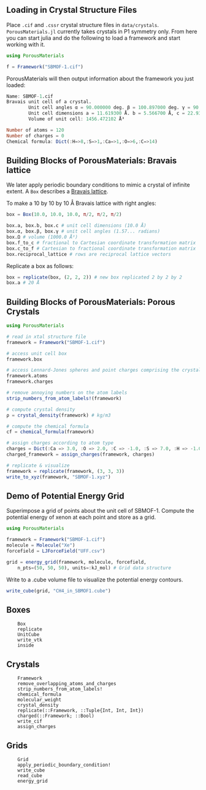 ## Loading in Crystal Structure Files

Place `.cif` and `.cssr` crystal structure files in `data/crystals`. `PorousMaterials.jl` currently takes crystals in P1 symmetry only. From here you can start julia and do the following to load a framework and start working with it.

```julia
using PorousMaterials

f = Framework("SBMOF-1.cif")
```

PorousMaterials will then output information about the framework you just loaded:

```julia
Name: SBMOF-1.cif
Bravais unit cell of a crystal.
        Unit cell angles α = 90.000000 deg. β = 100.897000 deg. γ = 90.000000 deg.
        Unit cell dimensions a = 11.619300 Å. b = 5.566700 Å, c = 22.931200 Å
        Volume of unit cell: 1456.472102 Å³

Number of atoms = 120
Number of charges = 0
Chemical formula: Dict(:H=>8,:S=>1,:Ca=>1,:O=>6,:C=>14)
```

## Building Blocks of PorousMaterials: Bravais lattice

We later apply periodic boundary conditions to mimic a crystal of infinite extent. A `Box` describes a [Bravais lattice](https://en.wikipedia.org/wiki/Bravais_lattice).

To make a 10 by 10 by 10 Å Bravais lattice with right angles:
```julia
box = Box(10.0, 10.0, 10.0, π/2, π/2, π/2)

box.a, box.b, box.c # unit cell dimensions (10.0 Å)
box.α, box.β, box.γ # unit cell angles (1.57... radians)
box.Ω # volume (1000.0 Å³)
box.f_to_c # fractional to Cartesian coordinate transformation matrix
box.c_to_f # Cartesian to fractional coordinate transformation matrix
box.reciprocal_lattice # rows are reciprocal lattice vectors
```

Replicate a box as follows:
```julia
box = replicate(box, (2, 2, 2)) # new box replicated 2 by 2 by 2
box.a # 20 Å
```

## Building Blocks of PorousMaterials: Porous Crystals

```julia
using PorousMaterials

# read in xtal structure file
framework = Framework("SBMOF-1.cif")

# access unit cell box
framework.box

# access Lennard-Jones spheres and point charges comprising the crystal
framework.atoms
framework.charges

# remove annoying numbers on the atom labels
strip_numbers_from_atom_labels!(framework)

# compute crystal density
ρ = crystal_density(framework) # kg/m3

# compute the chemical formula
cf = chemical_formula(framework)

# assign charges according to atom type
charges = Dict(:Ca => 3.0, :O => 2.0, :C => -1.0, :S => 7.0, :H => -1.0)
charged_framework = assign_charges(framework, charges)

# replicate & visualize
framework = replicate(framework, (3, 3, 3))
write_to_xyz(framework, "SBMOF-1.xyz")
```

## Demo of Potential Energy Grid

Superimpose a grid of points about the unit cell of SBMOF-1. Compute the potential energy of xenon at each point and store as a grid.

```julia
using PorousMaterials

framework = Framework("SBMOF-1.cif")
molecule = Molecule("Xe")
forcefield = LJForceField("UFF.csv")

grid = energy_grid(framework, molecule, forcefield,
    n_pts=(50, 50, 50), units=:kJ_mol) # Grid data structure
```

Write to a .cube volume file to visualize the potential energy contours.
```julia
write_cube(grid, "CH4_in_SBMOF1.cube")
```

## Boxes
```@docs
    Box
    replicate
    UnitCube
    write_vtk
    inside
```

## Crystals
```@docs
    Framework
    remove_overlapping_atoms_and_charges
    strip_numbers_from_atom_labels!
    chemical_formula
    molecular_weight
    crystal_density
    replicate(::Framework, ::Tuple{Int, Int, Int})
    charged(::Framework; ::Bool)
    write_cif
    assign_charges
```

## Grids
```@docs
    Grid
    apply_periodic_boundary_condition!
    write_cube
    read_cube
    energy_grid
```
